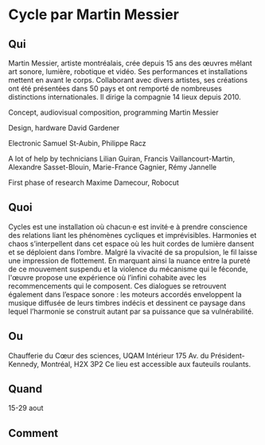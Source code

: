 # Cycle par Martin Messier

## Qui
Martin Messier, artiste montréalais, crée depuis 15 ans des œuvres mêlant art sonore, lumière, robotique et vidéo. Ses performances et installations mettent en avant le corps. Collaborant avec divers artistes, ses créations ont été présentées dans 50 pays et ont remporté de nombreuses distinctions internationales. Il dirige la compagnie 14 lieux depuis 2010.

Concept, audiovisual composition, programming
Martin Messier

Design, hardware
David Gardener

Electronic
Samuel St-Aubin, Philippe Racz

A lot of help by technicians
Lilian Guiran, Francis Vaillancourt-Martin, Alexandre Sasset-Blouin, Marie-France Gagnier, Rémy Jannelle

First phase of research
Maxime Damecour, Robocut


## Quoi
Cycles est une installation où chacun·e est invité·e à prendre conscience des relations liant les phénomènes cycliques et imprévisibles. Harmonies et chaos s’interpellent dans cet espace où les huit cordes de lumière dansent et se déploient dans l’ombre.
Malgré la vivacité de sa propulsion, le fil laisse une impression de flottement. En marquant ainsi la nuance entre la pureté de ce mouvement suspendu et la violence du mécanisme qui le féconde, l'œuvre propose une expérience où l’infini cohabite avec les recommencements qui le composent.
Ces dialogues se retrouvent également dans l’espace sonore : les moteurs accordés enveloppent la musique diffusée de leurs timbres indécis et dessinent ce paysage dans lequel l’harmonie se construit autant par sa puissance que sa vulnérabilité.

## Ou
Chaufferie du Cœur des sciences, UQAM
Intérieur
175 Av. du Président-Kennedy, Montréal, H2X 3P2
Ce lieu est accessible aux fauteuils roulants. 

## Quand
15-29 aout

## Comment


